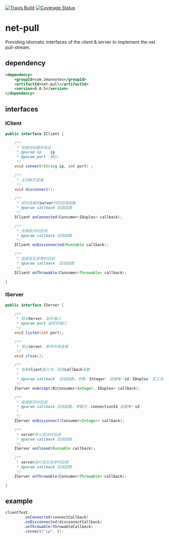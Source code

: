 [![Travis Build](https://api.travis-ci.org/zman2013/net-pull.svg?branch=master)](https://api.travis-ci.org/zman2013/net-pull.svg?branch=master)
[![Coverage Status](https://coveralls.io/repos/github/zman2013/net-pull/badge.svg?branch=master)](https://coveralls.io/github/zman2013/net-pull?branch=master)


# net-pull
Providing idiomatic interfaces of the client & server to implement the net pull-stream.

## dependency
```xml
<dependency>
    <groupId>com.zmannotes</groupId>
    <artifactId>net-pull</artifactId>
    <version>0.0.5</version>
</dependency>
```

## interfaces
### IClient
```java
public interface IClient {

    /**
     * 连接目标服务地址
     * @param ip    ip
     * @param port  端口
     */
    void connect(String ip, int port) ;

    /**
     * 主动断开连接
     */
    void disconnect();

    /**
     * 成功连接到server时的回调函数
     * @param callback 回调函数
     */
    IClient onConnected(Consumer<IDuplex> callback);

    /**
     * 连接断开时回调
     * @param callback 回调函数
     */
    IClient onDisconnected(Runnable callback);

    /**
     * 连接发生异常时回调
     * @param callback  回调函数
     */
    IClient onThrowable(Consumer<Throwable> callback);

}
```
### IServer
```java
public interface IServer {

    /**
     * 启动Server，监听端口
     * @param port 监听的端口
     */
    void listen(int port);

    /**
     * 停止server，断开所有连接
     */
    void close();

    /**
     * 有新client接入时，回调callback函数
     *
     * @param callback  回调函数，参数：Integer: 连接唯一id，IDuplex：双工流
     */
    IServer onAccept(BiConsumer<Integer, IDuplex> callback);

    /**
     * 连接断开时回调
     * @param callback 回调函数，参数为：connectionId 连接唯一id
     *
     */
    IServer onDisconnect(Consumer<Integer> callback);

    /**
     * server停止成功时回调
     * @param callback 回调函数
     */
    IServer onClosed(Runnable callback);

    /**
     * server运行发生异常时回调
     * @param callback 回调函数
     */
    IServer onThrowable(Consumer<Throwable> callback);

}
```

## example
```java
clientTest
        .onConnected(connectCallback)
        .onDisconnected(disconnectCallback)
        .onThrowable(throwableCallback)
        .connect("ip", 0);
```